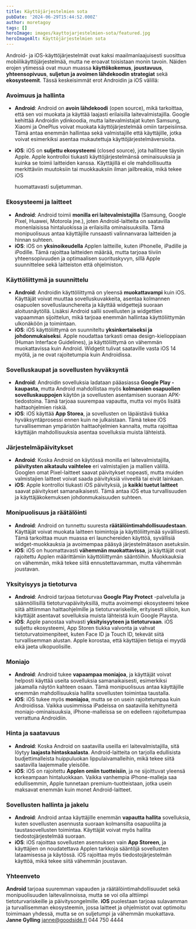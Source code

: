 ```yaml
---
title: Käyttöjärjestelmien sota
pubDate: '2024-06-29T15:44:52.000Z'
author: moretagoy
tags: []
heroImage: images/kayttojarjestelmien-sota/featured.jpg
heroImageAlt: Käyttöjärjestelmien sota
---
```


Android- ja iOS-käyttöjärjestelmät ovat kaksi maailmanlaajuisesti suosittua mobiilikäyttöjärjestelmää, mutta ne eroavat toisistaan monin tavoin. Näiden erojen ytimessä ovat muun muassa **käyttökokemus**, **joustavuus**, **yhteensopivuus**, **suljetun ja avoimen lähdekoodin strategiat** sekä **ekosysteemit**. Tässä keskeisimmät erot Androidin ja iOS välillä:

### **Avoimuus ja hallinta**

-   **Android**: Android on **avoin lähdekoodi** (open source), mikä tarkoittaa, että sen voi muokata ja käyttää laajasti erilaisilla laitevalmistajilla. Google kehittää Androidin ydinkoodia, mutta laitevalmistajat kuten Samsung, Xiaomi ja OnePlus voivat muokata käyttöjärjestelmää omiin tarpeisiinsa. Tämä antaa enemmän hallintaa sekä valmistajille että käyttäjille, jotka voivat esimerkiksi asentaa mukautettuja käyttöjärjestelmäversioita.
-   **iOS**: iOS on **suljettu ekosysteemi** (closed source), jota hallitsee täysin Apple. Apple kontrolloi tiukasti käyttöjärjestelmänsä ominaisuuksia ja kuinka se toimii laitteiden kanssa. Käyttäjillä ei ole mahdollisuutta merkittäviin muutoksiin tai muokkauksiin ilman jailbreakia, mikä tekee iOS
    
    huomattavasti suljetumman.

### **Ekosysteemi ja laitteet**

-   **Android**: Android toimii **monilla eri laitevalmistajilla** (Samsung, Google Pixel, Huawei, Motorola jne.), joten Android-laitteita on saatavilla monenlaisissa hintaluokissa ja erilaisilla ominaisuuksilla. Tämä monipuolisuus antaa käyttäjille runsaasti valinnanvaraa laitteiden ja hinnan suhteen.
-   **iOS**: iOS on **yksinoikeudella** Applen laitteille, kuten iPhonelle, iPadille ja iPodille. Tämä rajoittaa laitteiden määrää, mutta tarjoaa tiiviin yhteensopivuuden ja optimaalisen suorituskyvyn, sillä Apple suunnittelee sekä laitteiston että ohjelmiston.

### **Käyttöliittymä ja suunnittelu**

-   **Android**: Androidin käyttöliittymä on yleensä **muokattavampi** kuin iOS. Käyttäjät voivat muuttaa sovelluskuvakkeita, asentaa kolmannen osapuolen sovelluslaunchereita ja käyttää widgettejä suoraan aloitusnäytöllä. Lisäksi Android sallii sovellusten ja widgettien vapaamman sijoittelun, mikä tarjoaa enemmän hallintaa käyttöliittymän ulkonäköön ja toimintaan.
-   **iOS**: iOS käyttöliittymä on suunniteltu **yksinkertaiseksi ja johdonmukaiseksi**. Apple noudattaa tarkasti omaa design-kielioppiaan (Human Interface Guidelines), ja käyttöliittymä on vähemmän muokattavissa kuin Android. Widgetit tulivat saataville vasta iOS 14 myötä, ja ne ovat rajoitetumpia kuin Androidissa.

### **Sovelluskaupat ja sovellusten hyväksyntä**

-   **Android**: Androidin sovelluksia ladataan pääasiassa **Google Play -kaupasta**, mutta Android mahdollistaa myös **kolmansien osapuolien sovelluskauppojen** käytön ja sovellusten asentamisen suoraan APK-tiedostoina. Tämä tarjoaa suurempaa vapautta, mutta voi myös lisätä haittaohjelmien riskiä.
-   **iOS**: iOS käyttää **App Storea**, ja sovellusten on läpäistävä tiukka hyväksyntäprosessi ennen kuin ne julkaistaan. Tämä tekee iOS turvallisemman ympäristön haittaohjelmien kannalta, mutta rajoittaa käyttäjän mahdollisuuksia asentaa sovelluksia muista lähteistä.

### **Järjestelmäpäivitykset**

-   **Android**: Koska Android on käytössä monilla eri laitevalmistajilla, **päivitysten aikataulu vaihtelee** eri valmistajien ja mallien välillä. Googlen omat Pixel-laitteet saavat päivitykset nopeasti, mutta muiden valmistajien laitteet voivat saada päivityksiä viiveellä tai eivät lainkaan.
-   **iOS**: Apple kontrolloi tiukasti iOS päivityksiä, ja **kaikki tuetut laitteet** saavat päivitykset samanaikaisesti. Tämä antaa iOS etua turvallisuuden ja käyttäjäkokemuksen johdonmukaisuuden suhteen.

### **Monipuolisuus ja räätälöinti**

-   **Android**: Android on tunnettu suuresta **räätälöintimahdollisuudestaan**. Käyttäjät voivat muokata laitteen toimintoja ja käyttöliittymää syvällisesti. Tämä tarkoittaa muun muassa eri launchereiden käyttöä, syvällisiä widget-muokkauksia ja avoimempaa pääsyä järjestelmätason asetuksiin.
-   **iOS**: iOS on huomattavasti **vähemmän muokattavissa**, ja käyttäjät ovat rajoitettu Applen määrittämiin käyttöliittymän sääntöihin. Muokkauksia on vähemmän, mikä tekee siitä ennustettavamman, mutta vähemmän joustavan.

### **Yksityisyys ja tietoturva**

-   **Android**: Android tarjoaa tietoturvaa **Google Play Protect** -palvelulla ja säännöllisillä tietoturvapäivityksillä, mutta avoimempi ekosysteemi tekee siitä alttiimman haittaohjelmille ja tietoturvariskeille, erityisesti silloin, kun käyttäjät asentavat sovelluksia muista lähteistä kuin Google Playsta.
-   **iOS**: Apple panostaa vahvasti **yksityisyyteen ja tietoturvaan**. iOS suljettu ekosysteemi, App Storen tiukka valvonta ja vahvat tietoturvatoimenpiteet, kuten Face ID ja Touch ID, tekevät siitä turvallisemman alustan. Apple korostaa, että käyttäjien tietoja ei myydä eikä jaeta ulkopuolisille.

### **Moniajo**

-   **Android**: Android tukee **vapaampaa moniajoa**, ja käyttäjät voivat helposti käyttää useita sovelluksia samanaikaisesti, esimerkiksi jakamalla näytön kahteen osaan. Tämä monipuolisuus antaa käyttäjille enemmän mahdollisuuksia hallita sovellusten toimintaa taustalla.
-   **iOS**: iOS tukee myös **moniajoa**, mutta se on usein rajoitetumpaa kuin Androidissa. Vaikka uusimmissa iPadeissa on saatavilla kehittyneitä moniajo-ominaisuuksia, iPhone-malleissa se on edelleen rajoitetumpaa verrattuna Androidiin.

### **Hinta ja saatavuus**

-   **Android**: Koska Android on saatavilla useilla eri laitevalmistajilla, sitä löytyy **laajasta hintaskaalasta**. Android-laitteita on tarjolla edullisista budjettimalleista huippuluokan lippulaivamalleihin, mikä tekee siitä saatavilla laajemmalle yleisölle.
-   **iOS**: iOS on rajoitettu **Applen omiin tuotteisiin**, ja ne sijoittuvat yleensä korkeampaan hintaluokkaan. Vaikka vanhempia iPhone-malleja saa edullisemmin, Apple tunnetaan premium-tuotteistaan, jotka usein maksavat enemmän kuin monet Android-laitteet.

### **Sovellusten hallinta ja jakelu**

-   **Android**: Android antaa käyttäjille enemmän **vapautta hallita** sovelluksia, kuten sovellusten asennusta suoraan kolmansilta osapuolilta ja taustasovellusten toimintaa. Käyttäjät voivat myös hallita tiedostojärjestelmää suoraan.
-   **iOS**: iOS rajoittaa sovellusten asennuksen vain **App Storeen**, ja käyttäjien on noudatettava Applen tarkkoja sääntöjä sovellusten lataamisessa ja käytössä. iOS rajoittaa myös tiedostojärjestelmän käyttöä, mikä tekee siitä vähemmän joustavan.

### Yhteenveto

**Android** tarjoaa suuremman vapauden ja räätälöintimahdollisuudet sekä monipuolisuuden laitevalinnoissa, mutta se voi olla alttiimpi tietoturvariskeille ja päivitysongelmille. **iOS** puolestaan tarjoaa sulavamman ja turvallisemman ekosysteemin, jossa laitteet ja ohjelmistot ovat optimoitu toimimaan yhdessä, mutta se on suljetumpi ja vähemmän muokattava.   **Janne Gylling** janne@goodside.fi 044 750 4444